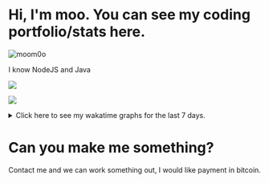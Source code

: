 <h1>Hi, I'm moo. You can see my coding portfolio/stats here.</h1>
<p> <img src="https://komarev.com/ghpvc/?username=moom0o" alt="moom0o" /> </p>
<p>I know NodeJS and Java</p>
<p><img" src="https://github-readme-stats.vercel.app/api/top-langs/?username=moom0o&layout=compact&theme=dark"></p>
  
<p><img align="center" src="https://github-readme-stats.vercel.app/api?username=moom0o&show_icons=true&text_color=5baddf&icon_color=FFF&theme=tokyonight""></p>
<p><img align="center" s<p align="center"><img align="center" src="https://github-readme-stats.vercel.app/api/top-langs/?username=moom0o&layout=compact&text_color=5baddf&icon_color=FFF&theme=tokyonight""></p>
<details> <summary>Click here to see my wakatime graphs for the last 7 days.</summary>
<p><a href="https://wakatime.com"><img src="https://wakatime.com/share/@45e58dd6-2999-40ed-92a0-25d5007f3943/d86f28cf-5f54-4b66-9576-b18a3f14f4e1.png" width="600" height="450" /></a> 
<a href="https://wakatime.com"><img src="https://wakatime.com/share/@45e58dd6-2999-40ed-92a0-25d5007f3943/04614db0-5013-478a-833b-8ec26fc1d8a3.png" width="600" height="450" /></a>
</p>
</details>
<h1>Can you make me something?</h1>
<p>Contact me and we can work something out, I would like payment in bitcoin.</p>

